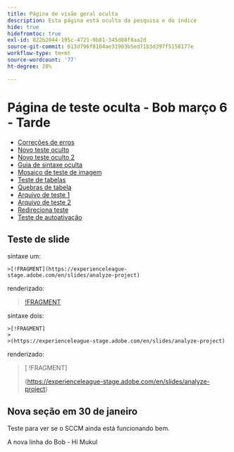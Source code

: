 ```yaml
---
title: Página de visão geral oculta
description: Esta página está oculta da pesquisa e do índice
hide: true
hidefromtoc: true
exl-id: 822b2044-195c-4721-9b81-345d88f8aa2d
source-git-commit: 613d796f8184ae31903b5ed71b3d397f5158177e
workflow-type: tm+mt
source-wordcount: '77'
ht-degree: 28%

---
```


# Página de teste oculta - Bob março 6 - Tarde

+ [Correções de erros](hidden/bug-fixes.md)
+ [Novo teste oculto](hidden-new-test.md)
+ [Novo teste oculto 2](hidden-new-test-2.md)
+ [Guia de sintaxe oculta](hidden/syntax-style-guide.md)
+ [Mosaico de teste de imagem](hidden/test-page.md)
+ [Teste de tabelas](hidden/tables.md)
+ [Quebras de tabela](hidden/table-breaks.md)
+ [Arquivo de teste 1](hidden/note-test.md)
+ [Arquivo de teste 2](hidden-test.md)
+ [Redireciona teste](hidden/test-redirection.md)
+ [Teste de autoativação](hidden/autoactivate.md)

## Teste de slide

sintaxe um:

```
>[!FRAGMENT](https://experienceleague-stage.adobe.com/en/slides/analyze-project)
```

renderizado:

>[ !FRAGMENT](https://experienceleague-stage.adobe.com/en/slides/analyze-project)


sintaxe dois:

```
>[!FRAGMENT]
>
>(https://experienceleague-stage.adobe.com/en/slides/analyze-project)
```

renderizado:

>[ !FRAGMENT]
>
>(https://experienceleague-stage.adobe.com/en/slides/analyze-project)


## Nova seção em 30 de janeiro

Teste para ver se o SCCM ainda está funcionando bem.

A nova linha do Bob - Hi Mukul
